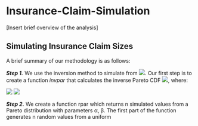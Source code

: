 # Insurance-Claim-Simulation

[Insert brief overview of the analysis]


## Simulating Insurance Claim Sizes

A brief summary of our methodology is as follows:

***Step 1.*** 
We use the inversion method to simulate from <img src="https://render.githubusercontent.com/render/math?math=X">. Our first step is to create a function
*invpar* that calculates the inverse Pareto CDF <img src="https://render.githubusercontent.com/render/math?math=F^{-1}(u)">, where:

<img src="https://render.githubusercontent.com/render/math?math=F^{-1}(u) = \frac{\beta}{(1-u) ^ {\frac{1}{\alpha}}} - \beta">


<img src="https://render.githubusercontent.com/render/math?math=e^{i \pi} = -1">





***Step 2.*** We create a function rpar which returns n simulated values from a Pareto distribution
with parameters α, β. The first part of the function generates n random values from a uniform


## 

